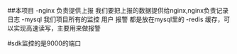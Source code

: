 ##本项目
-nginx  负责提供上报 我们要把上报的数据提供给nginx,nginx负责记录日志
-mysql  我们项目所有的监控 用户 报警 都是放在mysql里的
-redis  缓存，可以实现高速读写，主要用来做报警



#sdk监控的是9000的端口
#